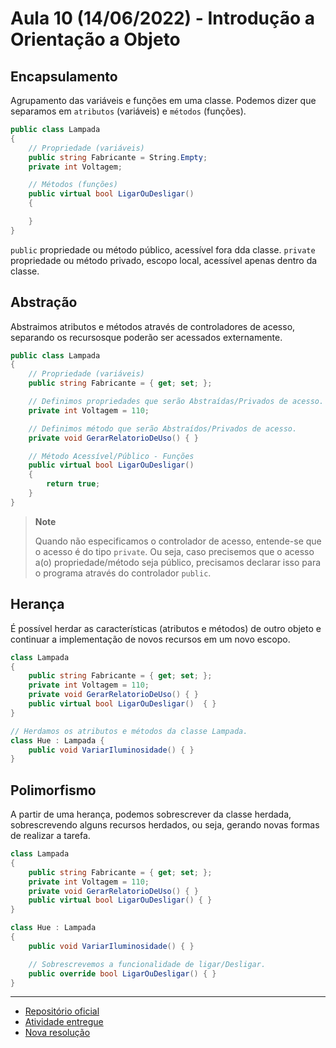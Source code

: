 # Aula 10 (14/06/2022) - Introdução a Orientação a Objeto

## Encapsulamento

Agrupamento das variáveis e funções em uma classe.
Podemos dizer que separamos em `atributos` (variáveis) e `métodos` (funções).

```c#
public class Lampada
{
    // Propriedade (variáveis)
    public string Fabricante = String.Empty;
    private int Voltagem;

    // Métodos (funções)
    public virtual bool LigarOuDesligar()
    {

    }
}
```

`public` propriedade ou método público, acessível fora dda classe.
`private` propriedade ou método privado, escopo local, acessível apenas dentro da classe.

## Abstração

Abstraimos atributos e métodos através de controladores de acesso, separando os recursosque poderão ser acessados externamente.

```c#
public class Lampada
{
    // Propriedade (variáveis)
    public string Fabricante = { get; set; };

    // Definimos propriedades que serão Abstraídas/Privados de acesso.
    private int Voltagem = 110;

    // Definimos método que serão Abstraídos/Privados de acesso.
    private void GerarRelatorioDeUso() { }

    // Método Acessível/Público - Funções
    public virtual bool LigarOuDesligar()
    {
        return true;
    }
}
```

> **Note**
>
> Quando não especificamos o controlador de acesso, entende-se que o acesso é do tipo `private`. Ou seja, caso precisemos que o acesso a(o) propriedade/método seja público, precisamos declarar isso para o programa através do controlador `public`.

## Herança

É possível herdar as características (atributos e métodos) de outro objeto e continuar a implementação de novos recursos em um novo escopo.

```c#
class Lampada
{
    public string Fabricante = { get; set; };
    private int Voltagem = 110;
    private void GerarRelatorioDeUso() { }
    public virtual bool LigarOuDesligar()  { }
}

// Herdamos os atributos e métodos da classe Lampada.
class Hue : Lampada {
    public void VariarIluminosidade() { }
}

```

## Polimorfismo

A partir de uma herança, podemos sobrescrever da classe herdada, sobrescrevendo alguns recursos herdados, ou seja, gerando novas formas de realizar a tarefa.

```c#
class Lampada
{
    public string Fabricante = { get; set; };
    private int Voltagem = 110;
    private void GerarRelatorioDeUso() { }
    public virtual bool LigarOuDesligar() { }
}

class Hue : Lampada
{
    public void VariarIluminosidade() { }

    // Sobrescrevemos a funcionalidade de ligar/Desligar.
    public override bool LigarOuDesligar() { }
}
```

---

- [Repositório oficial](https://github.com/wssantanna/mercado-eletr-nico-0522cdmencn01bred/blob/main/10/README.md)
- [Atividade entregue](https://github.com/amandacbarreto/aula10_orientacao-a-objetos/tree/main/mesa-de-trabalho)
- [Nova resolução](./Atividade10/)
